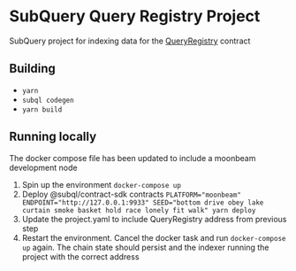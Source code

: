 # SubQuery Query Registry Project

SubQuery project for indexing data for the [QueryRegistry](https://github.com/subquery/contracts/blob/main/contracts/QueryRegistry.sol) contract

## Building

- `yarn`
- `subql codegen`
- `yarn build`


## Running locally

The docker compose file has been updated to include a moonbeam development node

1. Spin up the environment `docker-compose up`
2. Deploy @subql/contract-sdk contracts `PLATFORM="moonbeam" ENDPOINT="http://127.0.0.1:9933" SEED="bottom drive obey lake curtain smoke basket hold race lonely fit walk" yarn deploy`
3. Update the project.yaml to include QueryRegistry address from previous step
4. Restart the environment. Cancel the docker task and run `docker-compose up` again. The chain state should persist and the indexer running the project with the correct address

